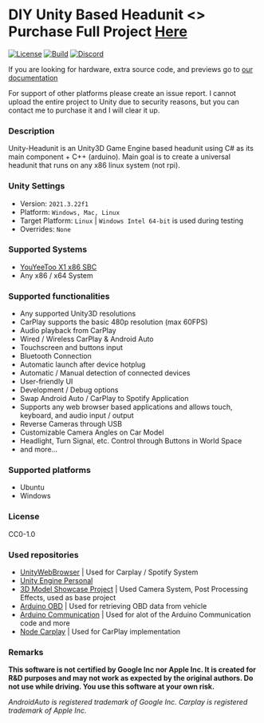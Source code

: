
# DIY Unity Based Headunit <> Purchase Full Project [Here](https://flux-11.gitbook.io/headunit/purchase-full-project/how-to-purchase)

[![License](https://fluxus.000.pe/unity-headunit/licensebadge.svg)](/LICENSE.md)
[![Build](https://github.com/ffluxxus/unity-headunit/actions/workflows/main.yml/badge.svg)](https://github.com/ffluxxus/unity-headunit/actions/workflows/main.yml)
[![Discord](https://fluxus.000.pe/unity-headunit/discordbadge.svg?logo=discord)](https://fluxus.000.pe) 

If you are looking for hardware, extra source code, and previews go to [our documentation](https://flux-11.gitbook.io/headunit)

For support of other platforms please create an issue report.
I cannot upload the entire project to Unity due to security reasons, but you can contact me to purchase it and I will clear it up.

### Description
Unity-Headunit is an Unity3D Game Engine based headunit using C# as its main component + C++ (arduino). Main goal is to create a universal headunit that runs on any x86 linux system (not rpi).

### Unity Settings
 - Version: `2021.3.22f1`
 - Platform: `Windows, Mac, Linux`
 - Target Platform: `Linux` | `Windows Intel 64-bit` is used during testing
 - Overrides: `None`

### Supported Systems
 - [YouYeeToo X1 x86 SBC](https://amazon.com/dp/B0CCY2RBCS/)
 - Any x86 / x64 System

### Supported functionalities
 - Any supported Unity3D resolutions
 - CarPlay supports the basic 480p resolution (max 60FPS)
 - Audio playback from CarPlay
 - Wired / Wireless CarPlay & Android Auto
 - Touchscreen and buttons input
 - Bluetooth Connection
 - Automatic launch after device hotplug
 - Automatic / Manual detection of connected devices
 - User-friendly UI
 - Development / Debug options
 - Swap Android Auto / CarPlay to Spotify Application
 - Supports any web browser based applications and allows touch, keyboard, and audio input / output
 - Reverse Cameras through USB
 - Customizable Camera Angles on Car Model
 - Headlight, Turn Signal, etc. Control through Buttons in World Space
 - and more...

### Supported platforms

 - Ubuntu
 - Windows

### License
CC0-1.0

### Used repositories
 - [UnityWebBrowser](https://github.com/Voltstro-Studios/UnityWebBrowser) | Used for Carplay / Spotify System
 - [Unity Engine Personal](https://unity.com/) 
 - [3D Model Showcase Project](https://github.com/LeoBlanchette/Unity3dModelShowcase) | Used Camera System, Post Processing Effects, used as base project
 - [Arduino OBD](https://github.com/stanleyhuangyc/ArduinoOBD) | Used for retrieving OBD data from vehicle
 - [Arduino Communication](https://mauznemo.de/smart_miata_prev/) | Used for alot of the Arduino Communication code and more
 - [Node Carplay](https://github.com/rhysmorgan134/node-CarPlay) | Used for CarPlay implementation

### Remarks
**This software is not certified by Google Inc nor Apple Inc. It is created for R&D purposes and may not work as expected by the original authors. Do not use while driving. You use this software at your own risk.**

*AndroidAuto is registered trademark of Google Inc.*
*Carplay is registered trademark of Apple Inc.*
